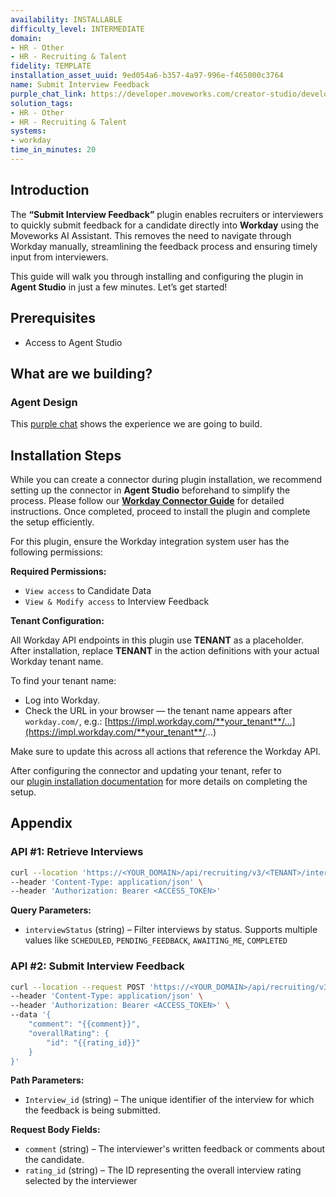 ```yaml
---
availability: INSTALLABLE
difficulty_level: INTERMEDIATE
domain:
- HR - Other
- HR - Recruiting & Talent
fidelity: TEMPLATE
installation_asset_uuid: 9ed054a6-b357-4a97-996e-f465000c3764
name: Submit Interview Feedback
purple_chat_link: https://developer.moveworks.com/creator-studio/developer-tools/purple-chat?conversation=%7B%22startTimestamp%22%3A%2211%3A43+AM%22%2C%22messages%22%3A%5B%7B%22role%22%3A%22user%22%2C%22parts%22%3A%5B%7B%22richText%22%3A%22%3Cp%3EJust+finished+my+interview+with+Jamie.+They+were+passable.%3Cbr%3E%3C%2Fp%3E%22%7D%5D%7D%2C%7B%22role%22%3A%22assistant%22%2C%22parts%22%3A%5B%7B%22richText%22%3A%22%3Cp%3ESounds+like+they%27re+a+%3Cb%3Ehire%3C%2Fb%3E+but+not+a+%3Cb%3Estrong+hire%3C%2Fb%3E+--+any+specific+notes%3F%3Cbr%3E%3C%2Fp%3E%22%7D%5D%7D%2C%7B%22role%22%3A%22user%22%2C%22parts%22%3A%5B%7B%22richText%22%3A%22%3Cp%3EYes+%E2%80%93+I+think+they+can+be+more+confident+when+speaking.+It%27s+an+important+skill+when+working+with+customers.%3Cbr%3E%3C%2Fp%3E%22%7D%5D%7D%2C%7B%22role%22%3A%22assistant%22%2C%22parts%22%3A%5B%7B%22richText%22%3A%22%3Cp%3EOkay%2C+I+can+submit+this+feedback+to+Workday.%3C%2Fp%3E%22%7D%2C%7B%22richText%22%3A%22%3Cb%3E%3Cp%3EPlease+confirm+your+feedback%3Cbr%3E%3C%2Fp%3E%3C%2Fb%3E%3Cbr%3E%3Cp%3E%3Cb%3EInterviewee%3C%2Fb%3E%3A+Jamie+Diaz+%28Application+%2372903%29%3Cbr%3E%3Cb%3ERating%3C%2Fb%3E%3A+Hire%3Cbr%3E%3Cb%3EFeedback%3A+%3C%2Fb%3EJamie+can+be+more+confident+when+speaking.+It%27s+an+important+skill+for+working+with+customers.%3Cbr%3E%3C%2Fp%3E%22%7D%2C%7B%22buttons%22%3A%5B%7B%22style%22%3A%22filled%22%2C%22buttonText%22%3A%22Yes%22%7D%2C%7B%22style%22%3A%22outlined%22%2C%22buttonText%22%3A%22No%22%7D%2C%7B%22style%22%3A%22outlined%22%2C%22buttonText%22%3A%22Edit+Request%22%7D%5D%7D%5D%7D%2C%7B%22role%22%3A%22user%22%2C%22parts%22%3A%5B%7B%22richText%22%3A%22%3Cp%3ESubmit+it%21%3Cbr%3E%3C%2Fp%3E%22%7D%5D%7D%2C%7B%22role%22%3A%22assistant%22%2C%22parts%22%3A%5B%7B%22richText%22%3A%22%3Cp%3EYour+feedback+for+Jamie+Diaz+has+been+submitted.%3Cbr%3E%3C%2Fp%3E%22%7D%5D%7D%5D%7D
solution_tags:
- HR - Other
- HR - Recruiting & Talent
systems:
- workday
time_in_minutes: 20
---
```


## Introduction

The **“Submit Interview Feedback”** plugin enables recruiters or interviewers to quickly submit feedback for a candidate directly into **Workday** using the Moveworks AI Assistant. This removes the need to navigate through Workday manually, streamlining the feedback process and ensuring timely input from interviewers.

This guide will walk you through installing and configuring the plugin in **Agent Studio** in just a few minutes. Let’s get started!

## **Prerequisites**

- Access to Agent Studio

## **What are we building?**

### Agent Design

This [purple chat](https://developer.moveworks.com/creator-studio/developer-tools/purple-chat?conversation=%7B%22startTimestamp%22%3A%2211%3A43+AM%22%2C%22messages%22%3A%5B%7B%22role%22%3A%22user%22%2C%22parts%22%3A%5B%7B%22richText%22%3A%22%3Cp%3EJust+finished+my+interview+with+Jamie.+They+were+passable.%3Cbr%3E%3C%2Fp%3E%22%7D%5D%7D%2C%7B%22role%22%3A%22assistant%22%2C%22parts%22%3A%5B%7B%22richText%22%3A%22%3Cp%3ESounds+like+they%27re+a+%3Cb%3Ehire%3C%2Fb%3E+but+not+a+%3Cb%3Estrong+hire%3C%2Fb%3E+--+any+specific+notes%3F%3Cbr%3E%3C%2Fp%3E%22%7D%5D%7D%2C%7B%22role%22%3A%22user%22%2C%22parts%22%3A%5B%7B%22richText%22%3A%22%3Cp%3EYes+%E2%80%93+I+think+they+can+be+more+confident+when+speaking.+It%27s+an+important+skill+when+working+with+customers.%3Cbr%3E%3C%2Fp%3E%22%7D%5D%7D%2C%7B%22role%22%3A%22assistant%22%2C%22parts%22%3A%5B%7B%22richText%22%3A%22%3Cp%3EOkay%2C+I+can+submit+this+feedback+to+Workday.%3C%2Fp%3E%22%7D%2C%7B%22richText%22%3A%22%3Cb%3E%3Cp%3EPlease+confirm+your+feedback%3Cbr%3E%3C%2Fp%3E%3C%2Fb%3E%3Cbr%3E%3Cp%3E%3Cb%3EInterviewee%3C%2Fb%3E%3A+Jamie+Diaz+%28Application+%2372903%29%3Cbr%3E%3Cb%3ERating%3C%2Fb%3E%3A+Hire%3Cbr%3E%3Cb%3EFeedback%3A+%3C%2Fb%3EJamie+can+be+more+confident+when+speaking.+It%27s+an+important+skill+for+working+with+customers.%3Cbr%3E%3C%2Fp%3E%22%7D%2C%7B%22buttons%22%3A%5B%7B%22style%22%3A%22filled%22%2C%22buttonText%22%3A%22Yes%22%7D%2C%7B%22style%22%3A%22outlined%22%2C%22buttonText%22%3A%22No%22%7D%2C%7B%22style%22%3A%22outlined%22%2C%22buttonText%22%3A%22Edit+Request%22%7D%5D%7D%5D%7D%2C%7B%22role%22%3A%22user%22%2C%22parts%22%3A%5B%7B%22richText%22%3A%22%3Cp%3ESubmit+it%21%3Cbr%3E%3C%2Fp%3E%22%7D%5D%7D%2C%7B%22role%22%3A%22assistant%22%2C%22parts%22%3A%5B%7B%22richText%22%3A%22%3Cp%3EYour+feedback+for+Jamie+Diaz+has+been+submitted.%3Cbr%3E%3C%2Fp%3E%22%7D%5D%7D%5D%7D) shows the experience we are going to build.

## Installation Steps

While you can create a connector during plugin installation, we recommend setting up the connector in **Agent Studio** beforehand to simplify the process. Please follow our [**Workday Connector Guide**](https://developer.moveworks.com/marketplace/package/?id=workday&hist=home%2Cbrws#how-to-implement) for detailed instructions. Once completed, proceed to install the plugin and complete the setup efficiently.

For this plugin, ensure the Workday integration system user has the following permissions:

**Required Permissions:**

- `View access` to Candidate Data
- `View & Modify access` to Interview Feedback

**Tenant Configuration:**

All Workday API endpoints in this plugin use **TENANT** as a placeholder. After installation, replace **TENANT** in the action definitions with your actual Workday tenant name.

To find your tenant name:

- Log into Workday.
- Check the URL in your browser — the tenant name appears after `workday.com/`, e.g.: [https://impl.workday.com/**your_tenant**/...](https://impl.workday.com/**your_tenant**/...)
    

Make sure to update this across all actions that reference the Workday API.

After configuring the connector and updating your tenant, refer to our [plugin installation documentation](https://help.moveworks.com/docs/ai-agent-marketplace-installation) for more details on completing the setup.

## **Appendix**

### **API #1: Retrieve Interviews**

```bash
curl --location 'https://<YOUR_DOMAIN>/api/recruiting/v3/<TENANT>/interviews?interviewStatus=SCHEDULED&interviewStatus=PENDING_FEEDBACK&interviewStatus=AWAITING_ME&interviewStatus=COMPLETED' \
--header 'Content-Type: application/json' \
--header 'Authorization: Bearer <ACCESS_TOKEN>'
```

**Query Parameters:**

- `interviewStatus` (string) – Filter interviews by status. Supports multiple values like `SCHEDULED`, `PENDING_FEEDBACK`, `AWAITING_ME`, `COMPLETED`

### **API #2: Submit Interview Feedback**

```bash
curl --location --request POST 'https://<YOUR_DOMAIN>/api/recruiting/v3/<TENANT>/interviews/{{Interview_id}}/feedback' \
--header 'Content-Type: application/json' \
--header 'Authorization: Bearer <ACCESS_TOKEN>' \
--data '{
    "comment": "{{comment}}",
    "overallRating": {
        "id": "{{rating_id}}"
    }
}'
```

**Path Parameters:**

- `Interview_id` (string) – The unique identifier of the interview for which the feedback is being submitted.

**Request Body Fields:**

- `comment` (string) – The interviewer's written feedback or comments about the candidate.
- `rating_id` (string) – The ID representing the overall interview rating selected by the interviewer